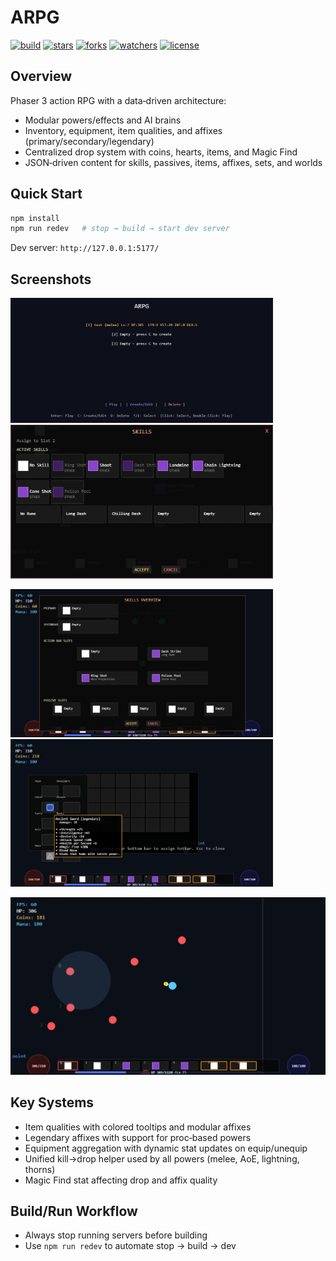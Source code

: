# ARPG

[![build](https://img.shields.io/github/actions/workflow/status/advocaite/arpg/ci.yml?label=build)](https://github.com/advocaite/arpg/actions)
[![stars](https://img.shields.io/github/stars/advocaite/arpg?style=social)](https://github.com/advocaite/arpg/stargazers)
[![forks](https://img.shields.io/github/forks/advocaite/arpg?style=social)](https://github.com/advocaite/arpg/network/members)
[![watchers](https://img.shields.io/github/watchers/advocaite/arpg?style=social)](https://github.com/advocaite/arpg/watchers)
[![license](https://img.shields.io/github/license/advocaite/arpg)](https://github.com/advocaite/arpg/blob/master/LICENSE)

## Overview

Phaser 3 action RPG with a data‑driven architecture:
- Modular powers/effects and AI brains
- Inventory, equipment, item qualities, and affixes (primary/secondary/legendary)
- Centralized drop system with coins, hearts, items, and Magic Find
- JSON‑driven content for skills, passives, items, affixes, sets, and worlds

## Quick Start

```bash
npm install
npm run redev   # stop → build → start dev server
```

Dev server: `http://127.0.0.1:5177/`

## Screenshots

<p>
  <img src="src/screenshots/mainmenu.png" width="420" alt="Main Menu" />
  <img src="src/screenshots/skill%20select.png" width="420" alt="Skill Select" />
</p>
<p>
  <img src="src/screenshots/skill%20overview.png" width="420" alt="Skills Overview" />
  <img src="src/screenshots/items_inv.png" width="420" alt="Inventory & Items" />
</p>
<p>
  <img src="src/screenshots/combat.png" width="860" alt="Combat" />
</p>

## Key Systems

- Item qualities with colored tooltips and modular affixes
- Legendary affixes with support for proc‑based powers
- Equipment aggregation with dynamic stat updates on equip/unequip
- Unified kill→drop helper used by all powers (melee, AoE, lightning, thorns)
- Magic Find stat affecting drop and affix quality

## Build/Run Workflow

- Always stop running servers before building
- Use `npm run redev` to automate stop → build → dev



